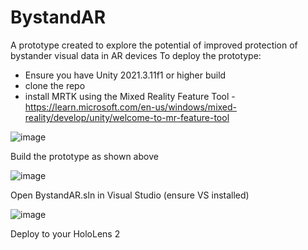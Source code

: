 # BystandAR
A prototype created to explore the potential of improved protection of bystander visual data in AR devices
To deploy the prototype:
- Ensure you have Unity 2021.3.11f1 or higher build
- clone the repo
- install MRTK using the Mixed Reality Feature Tool - https://learn.microsoft.com/en-us/windows/mixed-reality/develop/unity/welcome-to-mr-feature-tool

![image](https://user-images.githubusercontent.com/87574595/215337299-3de0d7a5-3507-4795-b57f-7414e20a7801.png)

Build the prototype as shown above

![image](https://user-images.githubusercontent.com/87574595/215337598-80915934-72b7-4d7a-b6d5-c5817be9fd0b.png)

Open BystandAR.sln in Visual Studio (ensure VS installed)

![image](https://user-images.githubusercontent.com/87574595/215337661-34552939-3670-41ca-8d09-6a06756c710f.png)

Deploy to your HoloLens 2

